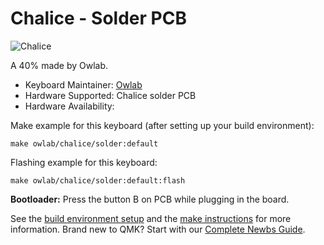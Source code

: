 # Chalice - Solder PCB

![Chalice](https://i.imgur.com/2KwXyvB.jpg)

A 40% made by Owlab.

* Keyboard Maintainer: [Owlab](https://github.com/owlab-git)
* Hardware Supported: Chalice solder PCB
* Hardware Availability: 

Make example for this keyboard (after setting up your build environment):

    make owlab/chalice/solder:default

Flashing example for this keyboard:

    make owlab/chalice/solder:default:flash

**Bootloader:** Press the button B on PCB while plugging in the board.

See the [build environment setup](https://docs.qmk.fm/#/getting_started_build_tools) and the [make instructions](https://docs.qmk.fm/#/getting_started_make_guide) for more information. Brand new to QMK? Start with our [Complete Newbs Guide](https://docs.qmk.fm/#/newbs).
